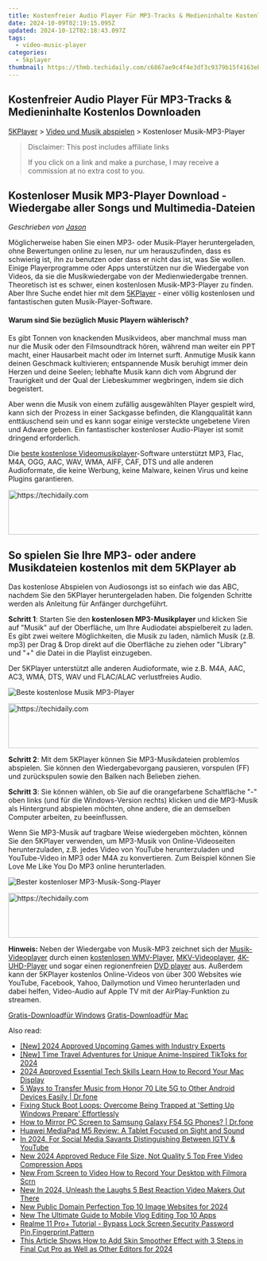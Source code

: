 ```yaml
---
title: Kostenfreier Audio Player Für MP3-Tracks & Medieninhalte Kostenlos Downloaden
date: 2024-10-09T02:19:15.095Z
updated: 2024-10-12T02:18:43.097Z
tags:
  - video-music-player
categories:
  - 5kplayer
thumbnail: https://thmb.techidaily.com/c6867ae9c4f4e3df3c9379b15f4163ebd35319a50b7aab7a2fe4029be64b0298.jpg
---
```


## Kostenfreier Audio Player Für MP3-Tracks & Medieninhalte Kostenlos Downloaden

[5KPlayer](https://tools.techidaily.com/5kplayer/products/) \> [Video und Musik abspielen](https://tools.techidaily.com/5kplayer/video-music-player/) \> Kostenloser Musik-MP3-Player 

>  Disclaimer: This post includes affiliate links
>
>  If you click on a link and make a purchase, I may receive a commission at no extra cost to you.
>

## Kostenloser Musik MP3-Player Download - Wiedergabe aller Songs und Multimedia-Dateien

 _Geschrieben von [Jason](https://www.quora.com/profile/Jason-Copper-1)_

Möglicherweise haben Sie einen MP3- oder Musik-Player heruntergeladen, ohne Bewertungen online zu lesen, nur um herauszufinden, dass es schwierig ist, ihn zu benutzen oder dass er nicht das ist, was Sie wollen. Einige Playerprogramme oder Apps unterstützen nur die Wiedergabe von Videos, da sie die Musikwiedergabe von der Medienwiedergabe trennen. Theoretisch ist es schwer, einen kostenlosen Musik-MP3-Player zu finden. Aber Ihre Suche endet hier mit dem [5KPlayer](https://tools.techidaily.com/5kplayer/products/) \- einer völlig kostenlosen und fantastischen guten Musik-Player-Software. 

#### **Warum sind Sie bezüglich Music Playern wählerisch?**

Es gibt Tonnen von knackenden Musikvideos, aber manchmal muss man nur die Musik oder den Filmsoundtrack hören, während man weiter ein PPT macht, einer Hausarbeit macht oder im Internet surft. Anmutige Musik kann deinen Geschmack kultivieren; entspannende Musik beruhigt immer dein Herzen und deine Seelen; lebhafte Musik kann dich vom Abgrund der Traurigkeit und der Qual der Liebeskummer wegbringen, indem sie dich begeistert. 

Aber wenn die Musik von einem zufällig ausgewählten Player gespielt wird, kann sich der Prozess in einer Sackgasse befinden, die Klangqualität kann enttäuschend sein und es kann sogar einige versteckte ungebetene Viren und Adware geben. Ein fantastischer kostenloser Audio-Player ist somit dringend erforderlich. 

Die [beste kostenlose Videomusikplayer](https://tools.techidaily.com/5kplayer/video-music-player/)\-Software unterstützt MP3, Flac, M4A, OGG, AAC, WAV, WMA, AIFF, CAF, DTS und alle anderen Audioformate, die keine Werbung, keine Malware, keinen Virus und keine Plugins garantieren. 

<!-- affiliate ads begin -->
<a href="https://bluettifr.pxf.io/c/5597632/2145082/17095" target="_top" id="2145082">
  <img src="//a.impactradius-go.com/display-ad/17095-2145082" border="0" alt="https://techidaily.com" width="728" height="90"/>
</a>
<img height="0" width="0" src="https://bluettifr.pxf.io/i/5597632/2145082/17095" style="position:absolute;visibility:hidden;" border="0" />
<!-- affiliate ads end -->

## So spielen Sie Ihre MP3- oder andere Musikdateien kostenlos mit dem 5KPlayer ab

Das kostenlose Abspielen von Audiosongs ist so einfach wie das ABC, nachdem Sie den 5KPlayer heruntergeladen haben. Die folgenden Schritte werden als Anleitung für Anfänger durchgeführt. 

**Schritt 1**: Starten Sie den **kostenlosen MP3-Musikplayer**  und klicken Sie auf "Musik" auf der Oberfläche, um Ihre Audiodatei abspielbereit zu laden. Es gibt zwei weitere Möglichkeiten, die Musik zu laden, nämlich Musik (z.B. mp3) per Drag & Drop direkt auf die Oberfläche zu ziehen oder "Library" und "+" die Datei in die Playlist einzugeben. 

Der 5KPlayer unterstützt alle anderen Audioformate, wie z.B. M4A, AAC, AC3, WMA, DTS, WAV und FLAC/ALAC verlustfreies Audio. 

![Beste kostenlose Musik MP3-Player](https://www.5kplayer.com/video-music-player-de/img/youtube-0119-01.png) 

<!-- affiliate ads begin -->
<a href="https://appsumo.8odi.net/c/5597632/2049388/7443" target="_top" id="2049388">
  <img src="//a.impactradius-go.com/display-ad/7443-2049388" border="0" alt="https://techidaily.com" width="728" height="90"/>
</a>
<img height="0" width="0" src="https://appsumo.8odi.net/i/5597632/2049388/7443" style="position:absolute;visibility:hidden;" border="0" />
<!-- affiliate ads end -->

**Schritt 2**: Mit dem 5KPlayer können Sie MP3-Musikdateien problemlos abspielen. Sie können den Wiedergabevorgang pausieren, vorspulen (FF) und zurückspulen sowie den Balken nach Belieben ziehen. 

**Schritt 3**: Sie können wählen, ob Sie auf die orangefarbene Schaltfläche "-" oben links (und für die Windows-Version rechts) klicken und die MP3-Musik als Hintergrund abspielen möchten, ohne andere, die an demselben Computer arbeiten, zu beeinflussen. 

Wenn Sie MP3-Musik auf tragbare Weise wiedergeben möchten, können Sie den 5KPlayer verwenden, um MP3-Musik von Online-Videoseiten herunterzuladen, z.B. jedes Video von YouTube herunterzuladen und YouTube-Video in MP3 oder M4A zu konvertieren. Zum Beispiel können Sie Love Me Like You Do MP3 online herunterladen. 

![Bester kostenloser MP3-Musik-Song-Player](https://www.5kplayer.com/video-music-player-de/../video-music-player/img/youtube-0119-03.jpg) 

<!-- affiliate ads begin -->
<a href="https://appsumo.8odi.net/c/5597632/2043856/7443" target="_top" id="2043856">
  <img src="//a.impactradius-go.com/display-ad/7443-2043856" border="0" alt="https://techidaily.com" width="728" height="90"/>
</a>
<img height="0" width="0" src="https://appsumo.8odi.net/i/5597632/2043856/7443" style="position:absolute;visibility:hidden;" border="0" />
<!-- affiliate ads end -->

**Hinweis:** Neben der Wiedergabe von Musik-MP3 zeichnet sich der [Musik-Videoplayer](https://tools.techidaily.com/5kplayer/video-music-player/) durch einen [kostenlosen WMV-Player](https://tools.techidaily.com/5kplayer/video-music-player/), [MKV-Videoplayer](https://tools.techidaily.com/5kplayer/video-music-player/), [4K-UHD-Player](https://tools.techidaily.com/5kplayer/video-music-player/) und sogar einen regionenfreien [DVD player](https://tools.techidaily.com/5kplayer/video-music-player/) aus. Außerdem kann der 5KPlayer kostenlos Online-Videos von über 300 Websites wie YouTube, Facebook, Yahoo, Dailymotion und Vimeo herunterladen und dabei helfen, Video-Audio auf Apple TV mit der AirPlay-Funktion zu streamen.

[Gratis-Downloadfür Windows](https://tools.techidaily.com/5kplayer/products/) [Gratis-Downloadfür Mac](https://tools.techidaily.com/5kplayer/products/)

<ins class="adsbygoogle"
     style="display:block"
     data-ad-format="autorelaxed"
     data-ad-client="ca-pub-7571918770474297"
     data-ad-slot="1223367746"></ins>

<ins class="adsbygoogle"
     style="display:block"
     data-ad-client="ca-pub-7571918770474297"
     data-ad-slot="8358498916"
     data-ad-format="auto"
     data-full-width-responsive="true"></ins>

<span class="atpl-alsoreadstyle">Also read:</span>
<div><ul>
<li><a href="https://youtube-sure.techidaily.com/024-approved-upcoming-games-with-industry-experts/"><u>[New] 2024 Approved Upcoming Games with Industry Experts</u></a></li>
<li><a href="https://tiktok-clips.techidaily.com/new-time-travel-adventures-for-unique-anime-inspired-tiktoks-for-2024/"><u>[New] Time Travel Adventures for Unique Anime-Inspired TikToks for 2024</u></a></li>
<li><a href="https://digital-screen-recording.techidaily.com/2024-approved-essential-tech-skills-learn-how-to-record-your-mac-display/"><u>2024 Approved Essential Tech Skills Learn How to Record Your Mac Display</u></a></li>
<li><a href="https://blog-min.techidaily.com/5-ways-to-transfer-music-from-honor-70-lite-5g-to-other-android-devices-easily-drfone-by-drfone-transfer-from-android-transfer-from-android/"><u>5 Ways to Transfer Music from Honor 70 Lite 5G to Other Android Devices Easily | Dr.fone</u></a></li>
<li><a href="https://common-error.techidaily.com/fixing-stuck-boot-loops-overcome-being-trapped-at-setting-up-windows-prepare-effortlessly/"><u>Fixing Stuck Boot Loops: Overcome Being Trapped at 'Setting Up Windows Prepare' Effortlessly</u></a></li>
<li><a href="https://screen-mirror.techidaily.com/how-to-mirror-pc-screen-to-samsung-galaxy-f54-5g-phones-drfone-by-drfone-android/"><u>How to Mirror PC Screen to Samsung Galaxy F54 5G Phones? | Dr.fone</u></a></li>
<li><a href="https://buynow-help.techidaily.com/huawei-mediapad-m5-review-a-tablet-focused-on-sight-and-sound/"><u>Huawei MediaPad M5 Review: A Tablet Focused on Sight and Sound</u></a></li>
<li><a href="https://youtube-stream.techidaily.com/in-2024-for-social-media-savants-distinguishing-between-igtv-and-youtube/"><u>In 2024, For Social Media Savants Distinguishing Between IGTV & YouTube</u></a></li>
<li><a href="https://video-creation-software.techidaily.com/new-2024-approved-reduce-file-size-not-quality-5-top-free-video-compression-apps/"><u>New 2024 Approved Reduce File Size, Not Quality 5 Top Free Video Compression Apps</u></a></li>
<li><a href="https://video-creation-software.techidaily.com/new-from-screen-to-video-how-to-record-your-desktop-with-filmora-scrn/"><u>New From Screen to Video How to Record Your Desktop with Filmora Scrn</u></a></li>
<li><a href="https://video-creation-software.techidaily.com/new-in-2024-unleash-the-laughs-5-best-reaction-video-makers-out-there/"><u>New In 2024, Unleash the Laughs 5 Best Reaction Video Makers Out There</u></a></li>
<li><a href="https://video-creation-software.techidaily.com/new-public-domain-perfection-top-10-image-websites-for-2024/"><u>New Public Domain Perfection Top 10 Image Websites for 2024</u></a></li>
<li><a href="https://video-creation-software.techidaily.com/new-the-ultimate-guide-to-mobile-vlog-editing-top-10-apps/"><u>New The Ultimate Guide to Mobile Vlog Editing Top 10 Apps</u></a></li>
<li><a href="https://review-topics.techidaily.com/realme-11-proplus-tutorial-bypass-lock-screen-security-password-pin-fingerprint-pattern-by-drfone-android-unlock-android-unlock/"><u>Realme 11 Pro+ Tutorial - Bypass Lock Screen,Security Password Pin,Fingerprint,Pattern</u></a></li>
<li><a href="https://video-creation-software.techidaily.com/this-article-shows-how-to-add-skin-smoother-effect-with-3-steps-in-final-cut-pro-as-well-as-other-editors-for-2024/"><u>This Article Shows How to Add Skin Smoother Effect with 3 Steps in Final Cut Pro as Well as Other Editors for 2024</u></a></li>
</ul></div>

